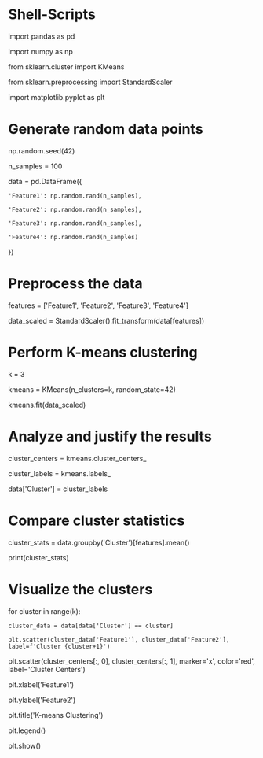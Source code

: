 # Shell-Scripts

import pandas as pd

import numpy as np

from sklearn.cluster import KMeans

from sklearn.preprocessing import StandardScaler

import matplotlib.pyplot as plt

# Generate random data points

np.random.seed(42)

n_samples = 100

data = pd.DataFrame({

    'Feature1': np.random.rand(n_samples),

    'Feature2': np.random.rand(n_samples),

    'Feature3': np.random.rand(n_samples),

    'Feature4': np.random.rand(n_samples)

})

# Preprocess the data

features = ['Feature1', 'Feature2', 'Feature3', 'Feature4']

data_scaled = StandardScaler().fit_transform(data[features])

# Perform K-means clustering

k = 3

kmeans = KMeans(n_clusters=k, random_state=42)

kmeans.fit(data_scaled)

# Analyze and justify the results

cluster_centers = kmeans.cluster_centers_

cluster_labels = kmeans.labels_

data['Cluster'] = cluster_labels

# Compare cluster statistics

cluster_stats = data.groupby('Cluster')[features].mean()

print(cluster_stats)

# Visualize the clusters

for cluster in range(k):

    cluster_data = data[data['Cluster'] == cluster]

    plt.scatter(cluster_data['Feature1'], cluster_data['Feature2'], label=f'Cluster {cluster+1}')

plt.scatter(cluster_centers[:, 0], cluster_centers[:, 1], marker='x', color='red', label='Cluster Centers')

plt.xlabel('Feature1')

plt.ylabel('Feature2')

plt.title('K-means Clustering')

plt.legend()

plt.show()
